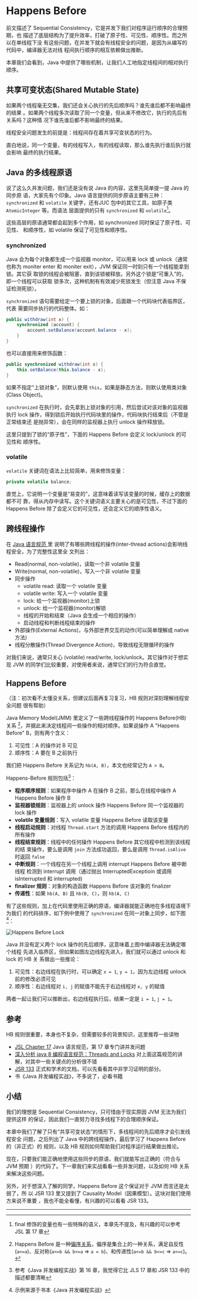 # Happens Before

前文描述了 Sequential Consistency，它是并发下我们对程序运行顺序的合理预期，也
描述了底层结构为了提升效率，打破了原子性、可见性、顺序性。而之所以在单线程下没
有这些问题，在并发下就会有线程安全的问题，是因为从编写的代码中，编译器无法对线
程间执行顺序的相互依赖做出推断。

本章我们会看到，Java 中提供了哪些机制，让我们人工地指定线程间的相对执行顺序。

## 共享可变状态(Shared Mutable State)

如果两个线程毫无交集，我们还会关心执行的先后顺序吗？谁先谁后都不影响最终的结果
。如果两个线程多次读取了同一个变量，但从来不修改它，执行的先后有关系吗？这种情
况下谁先谁后都不影响最终的结果。

线程安全问题发生的前提是：线程间存在着共享可变状态的行为。

直白地说，同一个变量，有的线程写入，有的线程读取，那么谁先执行谁后执行就会影响
最终的执行结果。

## Java 的多线程原语

说了这么久并发问题，我们还是没有说 Java 的内容，这里先简单提一提 Java 的同步原
语，大家先有个印象。Java 语言提供的同步原语主要有三种：`synchronized` 和
`volatile` 关键字，还有JUC 包中的其它工具，如原子类`AtomicInteger` 等。而语法
层面提供的只有 `synchronized` 和 `volatile`[^final]。

这些高层的原语通常都会起到多个作用，如 synchronized 同时保证了原子性、可见性、
和顺序性，如 volatile 保证了可见性和顺序性。

### synchronized

Java 会为每个对象都生成一个监视器 monitor，可以用来 lock 或 unlock（通常也称为
moniter enter 和 moniter exit），JVM 保证同一时刻只有一个线程能拿到锁。其它获
取锁的线程会被阻塞，直到该锁被释放。另外这个锁是“可重入”的，即一个线程可以获取
锁多次，这种机制有有效减少死锁发生（但注意 Java 不保证检测死锁）。

`synchronized` 语句需要给定一个要上锁的对象，后面跟一个代码块代表临界区，代表
需要同步执行的代码整体。如：

```java
public withdraw(int x) {
    synchronized (account) {
        account.setBalance(account.balance - x);
    }
}
```

也可以直接用来修饰函数：

```java
public synchronized withdraw(int x) {
    this.setBalance(this.balance - x);
}
```

如果不指定“上锁对象”，则默认使用 `this`，如果是静态方法，则默认使用类对象
(Class Object)。

`synchronized` 在执行时，会先拿到上锁对象的引用，然后尝试对该对象的监视器执行
lock 操作，得到锁后开始执行代码块里的操作，代码块执行结束后（不管是正常结束还
是抛异常），会在同样的监视器上执行 unlock 操作释放锁。

这里只提到了锁的“原子性”，下面的 Happens Before 会定义 lock/unlock 的可见性和
顺序性。

### volatile

`volatile` 关键词在语法上比较简单，用来修饰变量：

```java
private volatile balance;
```

直觉上，它说明一个变量是“易变的”，这意味着读写该变量的时候，缓存上的数据都不可
靠，得从内存中读写。这个关键词语义主要关心的是可见性，不过下面的 Happens
Before 除了会定义它的可见性，还会定义它的顺序性语义。

## 跨线程操作

在 [Java 语言规范
](https://docs.oracle.com/javase/specs/jls/se8/html/jls-17.html#jls-17.4.2)里
说明了有哪些跨线程的操作(inter-thread actions)会影响线程安全，为了完整性这里全
文列出：

- Read(normal, non-volatile)，读取一个非 volatile 变量
- Write(normal, non-volatile)，写入一个非 volatile 变量
- 同步操作
    - volatile read: 读取一个 volatile 变量
    - volatile write: 写入一个 volatile 变量
    - lock: 给一个监视器(monitor)上锁
    - unlock: 给一个监视器(monitor)解锁
    - 线程的开始和结束（Java 会生成一个相应的操作）
    - 启动线程和判断线程结束的操作
- 外部操作(External Actions)，与外部世界交互的动作(可以简单理解成 native 方法)
- 线程分散操作(Thread Divergence Action)，导致线程无限循环的操作

对我们来说，通常只关心 (volatile) read/write, lock/unlock。其它操作对于想实现
JVM 的同学们比较重要，对使用者来说，通常它们的行为符合直觉。

## Happens Before

（注：初次看不太懂没关系，但建议后面再复习复习，HB 规则对深刻理解线程安全问题
很有帮助）

Java Memory Model(JMM) 里定义了一些跨线程操作的 Happens Before(HB) 关系
[^partial-order]，并据此来决定线程间一些操作的相对顺序。如果说操作 A "Happens
Before" B，则有两个含义：

1. 可见性：A 的操作对 B 可见
2. 顺序性：A 要在 B 之前执行

我们把 Happens Before 关系记为 `hb(A, B)`，本文也经常记为 `A > B`。

Happens-Before 规则包括[^java-concurrency-book]：

* **程序顺序规则**：如果程序中操作 A 在操作 B 之前，那么在线程中操作 A Happens
    Before 操作 B
* **监视器锁规则**：监视器上的 unlock 操作 Happens Before 同一个监视器的 lock 操作
* **volatile 变量规则**：写入 volatile 变量 Happens Before 读取该变量
* **线程启动规则**：对线程 `Thread.start` 方法的调用 Happens Before 线程内的所有操作
* **线程结束规则**：线程中的任何操作 Happens Before 其它线程中检测到该线程的结
    束操作，要么是调用 `join` 方法成功返回，要么是调用 `Thread.isAlive` 时返回 `false`
* **中断规则**：一个线程在另一个线程上调用 interrupt Happens Before 被中断线程
    检测到 interrupt 调用（通过抛出 InterruptedExceptioin 或调用 isInterrupted
    和 interrupted)
* **finalizer 规则**：对象的构造函数 Happens Before 该对象的 finalizer
* **传递性**：如果 `hb(A, B)` 且 `hb(B, C)`，则 `hb(A, C)`

有了这些规则，加上在代码里使用正确的原语，编译器就能正确地在多线程语境下为我们
的代码排序，如下例中使用了 `synchronized` 在同一对象上同步，如下图[^lock-and-visibility]：

![Happens Before Lock](Happens-Before-lock.svg)

Java 并没有定义两个 lock 操作的先后顺序，这意味着上图中编译器无法确定哪个线程
先进入临界区，但如果如图左边线程先进入，我们就可以通过 unlock 和 lock 的 HB 关
系做出一些推论：

1. 可见性：右边线程在执行时，可以确定 `x = 1`, `y = 1`，因为左边线程 unlock
   前的修改必须可见
2. 顺序性：右边线程对 `i, j` 的赋值不能先于右边线程对 `x, y` 的赋值

两者一起让我们可以推断出，右边线程执行后，结果一定是 `i = 1`, `j = 1`。

## 参考

HB 规则很重要，本身也不复杂，但需要较多的背景知识，这里推荐一些读物

- [JSL Chapter 17](https://docs.oracle.com/javase/specs/jls/se8/html/jls-17.html) Java 语言规范，第 17 章专门讲并发问题
- [深入分析 java 8 编程语言规范：Threads and Locks](https://www.javadoop.com/post/Threads-And-Locks-md) 对上面这篇规范的讲解，对其中一些关键点的分析很不错
- [JSR 133](http://www.cs.umd.edu/~pugh/java/memoryModel/CommunityReview.pdf) 正式和学术的文档，可以先看看其中非学习证明的部分。
- 书《Java 并发编程实战》，不多说了，必看书籍

## 小结

我们的理想是 Sequential Consistency，只可惜由于现实原因 JVM 无法为我们提供这样
的保证，因此我们一直努力寻找多线程下的合理顺序保证。

本章中我们了解了只有“共享可变状态”的情形下，多线程间的先后顺序才会引发线程安全
问题，之后列出了 Java 中的跨线程操作，最后学习了 Happens Before 的（非正式）的
规则，以及 HB 规则如何帮助我们对程序运行结果做出推论。

现在，只要我们能正确地使用这些同步的原语，我们就能写出正确的（符合与 JVM 预期
）的代码了。下一章我们来实战看看一些并发问题，以及如何 HB 关系来解决这些问题。

另外，对于想深入了解的同学，Happens Before 这个保证对于 JVM 而言还是太弱了，所
以 JSR 133 里又提到了 Causality Model（因果模型）。这块对我们使用方来说不重要
，我也不能全看懂，有兴趣的可以看看 JSR 133。

---

[^final]: final 修饰的变量也有一些特殊的语义，本章先不提及，有兴趣的可以参考 JSL 第 17 章

[^lock-and-visibility]: 示例来源于书本《Java 并发编程实战》

[^partial-order]: Happens Before 是一种[偏序关系](https://zh.wikipedia.org/wiki/%E5%81%8F%E5%BA%8F%E5%85%B3%E7%B3%BB)，偏序是集合上的一种关系，满足自反性(`a<=a`)、反对称(`a<=b && b<=a` => `a = b`)、和传递性(`a<=b && b<=c` => `a<=c`)。

[^java-concurrency-book]: 参考《Java 并发编程实战》第 16 章，我觉得它比 JLS 17 章和 JSR 133 中的描述都要清晰
